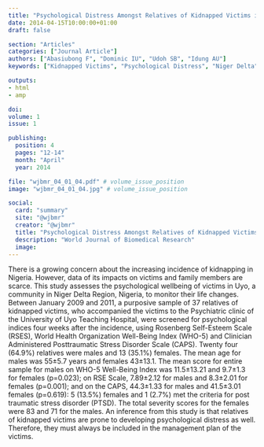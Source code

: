 ```yaml
---
title: "Psychological Distress Amongst Relatives of Kidnapped Victims in Uyo a Community in Niger Delta Region Nigeria"
date: 2014-04-15T10:00:00+01:00
draft: false

section: "Articles"
categories: ["Journal Article"]
authors: ["Abasiubong F", "Dominic IU", "Udoh SB", "Idung AU"]
keywords: ["Kidnapped Victims", "Psychological Distress", "Niger Delta", "Nigeria"]

outputs: 
- html
- amp

doi:
volume: 1
issue: 1

publishing:
  position: 4
  pages: "12-14"
  month: "April"
  year: 2014

file: "wjbmr_04_01_04.pdf" # volume_issue_position
image: "wjbmr_04_01_04.jpg" # volume_issue_position

social:
  card: "summary"
  site: "@wjbmr"
  creator: "@wjbmr"
  title: "Psychological Distress Amongst Relatives of Kidnapped Victims in Uyo a Community in Niger Delta Region Nigeria"
  description: "World Journal of Biomedical Research"
  image:
---
```

There is a growing concern about the increasing incidence of kidnapping in Nigeria. However, data of its impacts on victims and family members are scarce. This study assesses the psychological wellbeing of victims in Uyo, a community in Niger Delta Region, Nigeria, to monitor their life changes. Between January 2009 and 2011, a purposive sample of 37 relatives of kidnapped victims, who accompanied the victims to the Psychiatric clinic of the University of Uyo Teaching Hospital, were screened for psychological indices four weeks after the incidence, using Rosenberg Self-Esteem Scale (RSES), World Health Organization Well-Being Index (WHO-5) and Clinician Administered Posttraumatic Stress Disorder Scale (CAPS). Twenty four (64.9%) relatives were males and 13 (35.1%) females. The mean age for males was 55±5.7 years and females 43±13.1. The mean score for entire sample for males on WHO-5 Well-Being Index was 11.5±13.21 and 9.7±1.3 for females (p=0.023); on RSE Scale, 7.89±2.12 for males and 8.3±2.01 for females (p=0.001); and on the CAPS, 44.3±1.33 for males and 41.5±3.01 females (p=0.619): 5 (13.5%) females and 1 (2.7%) met the criteria for post traumatic stress disorder (PTSD). The total severity scores for the females were 83 and 71 for the males. An inference from this study is that relatives of kidnapped victims are prone to developing psychological distress as well. Therefore, they must always be included in the management plan of the victims.